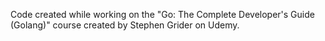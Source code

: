 Code created while working on the "Go: The Complete Developer's Guide (Golang)" course created by Stephen Grider on Udemy.